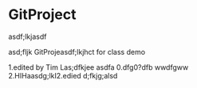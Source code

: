 GitProject
==========
asdf;lkjasdf


asd;fljk
GitProjeasdf;lkjhct for class demo

1.edited by Tim Las;dfkjee
asdfa
0.dfg0?dfb
wwdfgww
2.HIHaasdg;lkI2.edied
d;fkjg;alsd
